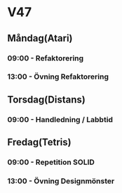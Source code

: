 # V47
## Måndag(Atari)
### 09:00 - Refaktorering
### 13:00 - Övning Refaktorering

## Torsdag(Distans)
### 09:00 - Handledning / Labbtid

## Fredag(Tetris)
### 09:00 - Repetition SOLID
### 13:00 - Övning Designmönster
